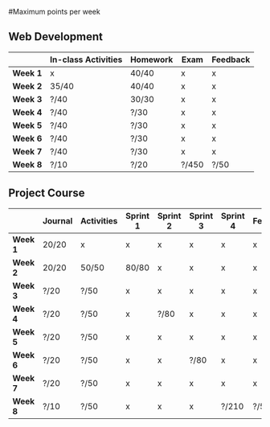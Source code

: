 #Maximum points per week


## Web Development


|            | **In-class Activities** | **Homework** | **Exam** | **Feedback** |
| ---------- | ----------------------- | ------------ | -------- | ------------ |
| **Week 1** | x                       | 40/40           | x        | x            |
| **Week 2** |  35/40                      | 40/40           | x        | x            |
| **Week 3** | ?/40                      | 30/30           | x        | x            |
| **Week 4** | ?/40                      | ?/30           | x        | x            |
| **Week 5** | ?/40                      | ?/30           | x        | x            |
| **Week 6** | ?/40                      | ?/30           | x        | x            |
| **Week 7** | ?/40                      | ?/30           | x        | x            |
| **Week 8** | ?/10                      | ?/20           | ?/450      | ?/50           |


## Project Course

|          |Journal|Activities|Sprint 1|Sprint 2|Sprint 3|Sprint 4|Feedback|
|----------|-----------|--------------|------------|------------|------------|------------|------------|
|**Week 1**|20/20         |x             |x           |x           |x           |x           |x           |
|**Week 2**|20/20         |50/50            |80/80          |x           |x           |x           |x           |
|**Week 3**|?/20         |?/50            |x           |x           |x           |x           |x           |
|**Week 4**|?/20         |?/50            |x           |?/80          |x           |x           |x           |
|**Week 5**|?/20         |?/50            |x           |x           |x           |x           |x           |
|**Week 6**|?/20         |?/50            |x           |x           |?/80          |x           |x           |
|**Week 7**|?/20         |?/50            |x           |x           |x           |x           |x           |
|**Week 8**|?/10         |?/50            |x           |x           |x           |?/210         |?/50          |